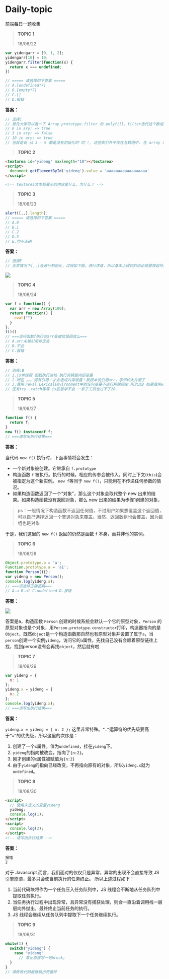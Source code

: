 # Daily-topic

前端每日一题收集

> **TOPIC 1**
>
> 18/08/22

```js
var yidengarr = [0, 1, 2];
yidengarr[10] = 10;
yidengarr.filter(function(x) {
  return x === undefined;
})

// ===== 请选择如下答案 =====
// A.[undefined*7]
// B.[empty*7]
// C.[]
// D.报错
```

**答案：**

```js
// 选择C
// 首先大家可以看一下 Array.prototype.filter 的 polyfill，filter迭代这个数组的时候, 首先检查了这个索引值是不是数组的一个属性, 那么我们测试一下.
// 0 in ary; => true
// 3 in ary; => false
// 10 in ary; => true
// 也就是说 从 3 - 9 都是没有初始化的'坑'!, 这些索引并不存在与数组中. 在 array 的函数调用的时候是会跳过这些'坑'的.
```

> **TOPIC 2**

```html
<textarea id="yideng" maxlength="10"></textarea>
<script>
  document.getElementById('yideng').value = 'aaaaaaaaaaaaaaaaaa'
</script>

<!-- textarea文本框展示的内容是什么，为什么？ -->
```

> **TOPIC 3**
>
> 18/08/23

```js
alert([,,].length);
// ===== 请选择如下答案 =====
// A.0
// B.1
// C.2
// D.3
// E.均不正确
```

**答案：**

```js
// 选择E
// 正常情况下[,,]会进行初始化，过程如下图。进行求值，所以基本上得到的结论就是按逗号的个数进行计算。所以等于2（ES6的标准也是最后一个已逗号结尾）.但是在IE8以下为[占,占,占]，所以等于3。
```

![](http://cdn-blog.liusixin.cn/topic3.jpg)

> **TOPIC 4**
>
> 18/08/24

```js
var f = function() {
  var arr = new Array(100);
  return function() {
    eval("")
  }
};
f()()
// ===请问函数f执行完arr会被垃圾回收么===
// A.arr未被引用肯定会
// B.不会
// C.报错
```

**答案：**

```js
// 选择:B
// 1.js单线程 函数执行进栈 执行完销毁内部变量
// 2.闭包 。。。得有引用！才会造成内存泄露！我根本没引用arr，学知识太片面了
// 3.我用了eval LexicalEnvironment中的任何变量不进行解除绑定 所以选B 如果我用widnow.eval或者没用 上面的arr直接回收
// 还有try..catch等等 js底层学不会 一辈子工资也过不了20.
```

> **TOPIC 5**
>
> 18/08/27

```js
function f() {
  return f;
}
new f() instanceof f;
// ===请写出执行结果===
```

**答案：**

当代码 `new f()` 执行时，下面事情将会发生：

- 一个新对象被创建。它继承自 `f.prototype`
- 构造函数 `f` 被执行。执行的时候，相应的传参会被传入，同时上下文(`this`)会被指定为这个新实例。 `new f`等同于 `new f()`，只能用在不传递任何参数的情况。
- 如果构造函数返回了一个“对象”，那么这个对象会取代整个 new 出来的结果。如果构造函数没有返回对象，那么 new 出来的结果为步骤1创建的对象，

> ps：一般情况下构造函数不返回任何值，不过用户如果想覆盖这个返回值，可以自己选择返回一个普通对象来覆盖。当然，返回数组也会覆盖，因为数组也是对象

于是，我们这里的 `new f()` 返回的仍然是函数 `f` 本身，而并非他的实例。

> **TOPIC 6**
>
> 18/08/28

```js
Object.prototype.a = 'a';
Function.prototype.a = 'a1';
function Person(){};
var yideng = new Person();
console.log(yideng.a);
// ===请选择正确答案===
// A.a B.a1 C.undefined D.报错
```

**答案：**

![](http://cdn-blog.liusixin.cn/4c4eb329a2f886fb8fa26ea8b50a274a.jpg)

答案是a，构造函数 `Person` 创建的时候系统会默认一个它的原型对象，`Person` 的原型对象也是个对象，用`Person.prototype.constructor`打印，构造器指向的是`Object`，既然`Object`是一个构造函数那自然也有原型对象并设置了属于`a`，当`person`创建一个实例`yideng`，访问它的`a`属性，先找自己没有会顺着原型链往上找，找到person没有会再找`object`，然后就有啦

> **TOPIC 7**
>
> 18/08/29

```js
var yideng = {
  n: 1
};
yideng.x = yideng = {
  n: 2
};
console.log(yideng.x);
// ===请写出执行结果===
```

**答案：**

`yideng.x = yideng = { n: 2 };` 这里非常特殊。`“.“`运算符的优先级要高于`”=“`的优先级，所以这里的次序是：

1. 创建了一个`x`属性，值为`undefined`，挂在`yideng`下。
2. `yideng`的指向被改变，指向了`{n:2}`。
3. 刚才创建的`x`属性被赋值为`{n:2}`
4. 由于`yideng`的指向已经改变，不再指向原有的对象，所以`yideng.x`就为`undefined`。

> **TOPIC 8**
>
> 18/08/30

```html
<script>
  // 使用未定义的变量yideng
  yideng;
  console.log(1);
</script>
<script>
  console.log(2);
</script>
<!-- 请写出执行结果 -->
```

**答案：**

```sh
报错
2
```

对于 Javascript 而言，我们面对的仅仅只是异常，异常的出现不会直接导致 JS 引擎崩溃，最多只会使当前执行的任务终止。
所以上述过程如下：

1. 当前代码块将作为一个任务压入任务队列中，JS 线程会不断地从任务队列中提取任务执行。
2. 当任务执行过程中出现异常，且异常没有捕获处理，则会一直沿着调用栈一层层向外抛出，最终终止当前任务的执行。
3. JS 线程会继续从任务队列中提取下一个任务继续执行。

> **TOPIC 9**
>
> 18/08/31

```js
while(1) {
  switch("yideng") {
    case "yideng"
      // 禁止直接写一句break;
  }
}
// 请修改代码能够跳出死循环
```